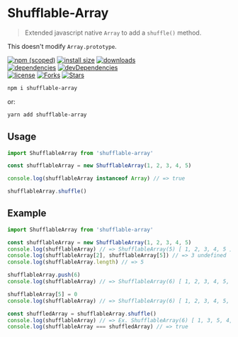 # Shufflable-Array

> Extended javascript native `Array` to add a `shuffle()` method.

This doesn't modify `Array.prototype`.

[![npm (scoped)](https://img.shields.io/npm/v/shufflable-array.svg)](https://npmjs.com/package/shufflable-array)
[![install size](https://packagephobia.now.sh/badge?p=shufflable-array)](https://packagephobia.now.sh/result?p=shufflable-array)
[![downloads](https://img.shields.io/npm/dt/shufflable-array.svg)](https://npmjs.com/package/shufflable-array) <br>
[![dependencies](https://david-dm.org/mirismaili/shufflable-array.svg)](https://david-dm.org/mirismaili/shufflable-array)
[![devDependencies](https://david-dm.org/mirismaili/shufflable-array/dev-status.svg)](https://david-dm.org/mirismaili/shufflable-array?type=dev) <br>
[![license](https://img.shields.io/github/license/mirismaili/shufflable-array.svg)](https://github.com/mirismaili/shufflable-array/blob/master/LICENSE)
[![Forks](https://img.shields.io/github/forks/mirismaili/shufflable-array.svg?style=social)](https://github.com/mirismaili/shufflable-array/fork)
[![Stars](https://img.shields.io/github/stars/mirismaili/shufflable-array.svg?style=social)](https://github.com/mirismaili/shufflable-array)

```bash
npm i shufflable-array
```

or:

```bash
yarn add shufflable-array
```

## Usage

```javascript
import ShufflableArray from 'shufflable-array'

const shufflableArray = new ShufflableArray(1, 2, 3, 4, 5)

console.log(shufflableArray instanceof Array) // => true

shufflableArray.shuffle()
```

## Example

```javascript
import ShufflableArray from 'shufflable-array'

const shufflableArray = new ShufflableArray(1, 2, 3, 4, 5)
console.log(shufflableArray) // => ShufflableArray(5) [ 1, 2, 3, 4, 5 ]
console.log(shufflableArray[2], shufflableArray[5]) // => 3 undefined
console.log(shufflableArray.length) // => 5

shufflableArray.push(6)
console.log(shufflableArray) // => ShufflableArray(6) [ 1, 2, 3, 4, 5, 6 ]

shufflableArray[5] = 0
console.log(shufflableArray) // => ShufflableArray(6) [ 1, 2, 3, 4, 5, 0 ]

const shuffledArray = shufflableArray.shuffle()
console.log(shufflableArray) // => Ex. ShufflableArray(6) [ 1, 3, 5, 4, 0, 2 ]
console.log(shufflableArray === shuffledArray) // => true
```
